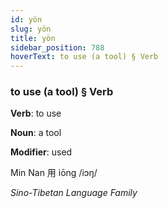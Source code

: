 ```yaml
---
id: yön
slug: yön
title: yön
sidebar_position: 788
hoverText: to use (a tool) § Verb
---
```


### to use (a tool) § Verb

**Verb**: to use

**Noun**: a tool

**Modifier**: used

Min Nan 用 iōng /iɔŋ/

*Sino-Tibetan Language Family*